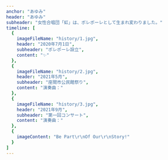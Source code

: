 ```yaml
---
anchor: "あゆみ"
header: "あゆみ"
subheader: "女性合唱団「虹」は、ポレポーレとして生まれ変わりました。"
timeline: [
  {
    imageFileName: "history/1.jpg",
    header: "2020年7月1日",
    subheader: "ポレポーレ設立",
    content: "✨"
  },
  {
    imageFileName: "history/2.jpg",
    header: "2021年5月",
    subheader: "座間市公民館祭り",
    content: "演奏曲："
  },
  {
    imageFileName: "history/3.jpg",
    header: "2021年9月",
    subheader: "第一回コンサート",
    content: "演奏曲："
  },
  {
    imageContent: "Be Part\r\nOf Our\r\nStory!"
  }
]
---
```

